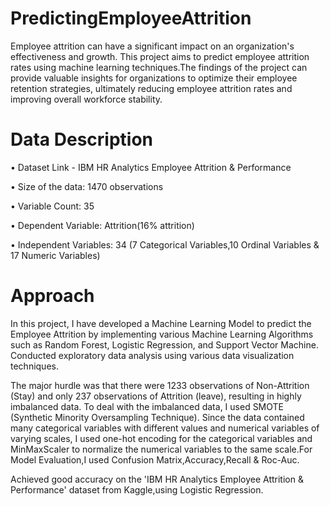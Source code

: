 
# PredictingEmployeeAttrition
Employee attrition can have a significant impact on an organization's effectiveness and growth. This project aims to predict employee attrition rates using machine learning techniques.The findings of the project can provide valuable insights for organizations to optimize their employee retention strategies, ultimately reducing employee attrition rates and improving overall workforce stability.

# Data Description
•	Dataset Link - IBM HR Analytics Employee Attrition & Performance

•	Size of the data: 1470 observations

•	Variable Count: 35

•	Dependent Variable: Attrition(16% attrition)

•	Independent Variables: 34 (7 Categorical Variables,10 Ordinal Variables & 17 Numeric Variables)

# Approach
In this project, I have developed a Machine Learning Model to predict the Employee Attrition by implementing various Machine Learning Algorithms such as Random Forest, Logistic Regression, and Support Vector Machine. Conducted exploratory data analysis using various data visualization techniques.

The major hurdle was that there were 1233 observations of Non-Attrition (Stay) and only 237 observations of Attrition (leave), resulting in highly imbalanced data. To deal with the imbalanced data, I used SMOTE (Synthetic Minority Oversampling Technique). Since the data contained many categorical variables with different values and numerical variables of varying scales, I used one-hot encoding for the categorical variables and MinMaxScaler to normalize the numerical variables to the same scale.For Model Evaluation,I used Confusion Matrix,Accuracy,Recall & Roc-Auc.

Achieved good accuracy on the 'IBM HR Analytics Employee Attrition & Performance' dataset from Kaggle,using Logistic Regression.
